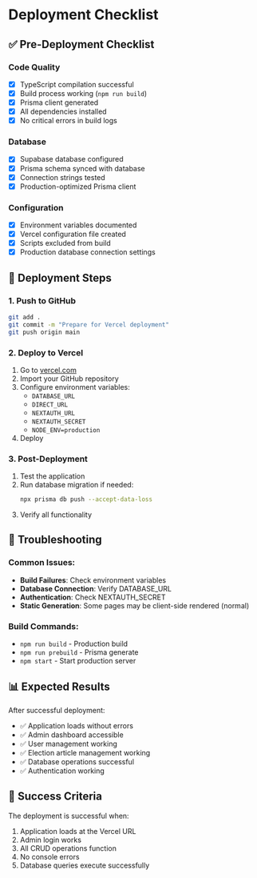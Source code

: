 # Deployment Checklist

## ✅ Pre-Deployment Checklist

### Code Quality
- [x] TypeScript compilation successful
- [x] Build process working (`npm run build`)
- [x] Prisma client generated
- [x] All dependencies installed
- [x] No critical errors in build logs

### Database
- [x] Supabase database configured
- [x] Prisma schema synced with database
- [x] Connection strings tested
- [x] Production-optimized Prisma client

### Configuration
- [x] Environment variables documented
- [x] Vercel configuration file created
- [x] Scripts excluded from build
- [x] Production database connection settings

## 🚀 Deployment Steps

### 1. Push to GitHub
```bash
git add .
git commit -m "Prepare for Vercel deployment"
git push origin main
```

### 2. Deploy to Vercel
1. Go to [vercel.com](https://vercel.com)
2. Import your GitHub repository
3. Configure environment variables:
   - `DATABASE_URL`
   - `DIRECT_URL`
   - `NEXTAUTH_URL`
   - `NEXTAUTH_SECRET`
   - `NODE_ENV=production`
4. Deploy

### 3. Post-Deployment
1. Test the application
2. Run database migration if needed:
   ```bash
   npx prisma db push --accept-data-loss
   ```
3. Verify all functionality

## 🔧 Troubleshooting

### Common Issues:
- **Build Failures**: Check environment variables
- **Database Connection**: Verify DATABASE_URL
- **Authentication**: Check NEXTAUTH_SECRET
- **Static Generation**: Some pages may be client-side rendered (normal)

### Build Commands:
- `npm run build` - Production build
- `npm run prebuild` - Prisma generate
- `npm start` - Start production server

## 📊 Expected Results

After successful deployment:
- ✅ Application loads without errors
- ✅ Admin dashboard accessible
- ✅ User management working
- ✅ Election article management working
- ✅ Database operations successful
- ✅ Authentication working

## 🎯 Success Criteria

The deployment is successful when:
1. Application loads at the Vercel URL
2. Admin login works
3. All CRUD operations function
4. No console errors
5. Database queries execute successfully